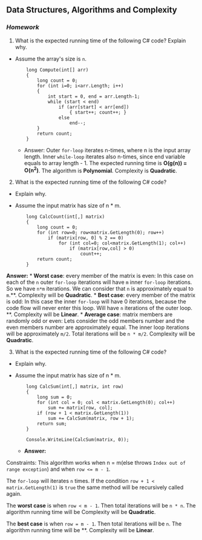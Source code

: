 ## Data Structures, Algorithms and Complexity
### _Homework_

1. What is the expected running time of the following C# code? Explain why.
  - Assume the array's size is `n`.


			long Compute(int[] arr)
			{
			    long count = 0;
			    for (int i=0; i<arr.Length; i++)
			    {
			        int start = 0, end = arr.Length-1;
			        while (start < end)
			            if (arr[start] < arr[end])
			                { start++; count++; }
			            else 
			                end--;
			    }
			    return count;
			}

	*	Answer:
Outer `for-loop` iterates n-times, where n is the input array length.
Inner `while-loop` iterates also n-times, since end variable equals to array length - 1.
The expected running time is **O(g(n)) = O(n<sup>2</sup>)**. The algorithm is **Polynomial**. Complexity is **Quadratic**.



2. What is the expected running time of the following C# code?
  - Explain why.
  - Assume the input matrix has size of n * m.


			long CalcCount(int[,] matrix)
			{
			    long count = 0;
			    for (int row=0; row<matrix.GetLength(0); row++)
			        if (matrix[row, 0] % 2 == 0)
			            for (int col=0; col<matrix.GetLength(1); col++)
			                if (matrix[row,col] > 0)
			                    count++;
			    return count;
			}
**Answer:**
	*	**Worst case**: every member of the matrix is even:
In this case on each of the `n` outer `for-loop` iterations will have `m` inner `for-loop` iterations. So we have `n*m` iterations. We can consider that `n` is approximately equal to `m`.**. Complexity will be **Quadratic**.
	*	**Best case**: every member of the matrix is odd:
In this case the inner `for-loop` will have 0 iterations, because the code flow will never enter this loop. Will have `n` iterations of the outer loop.
**. Complexity will be **Linear**.
	* **Average case**: matrix members are randomly odd or even:
Lets consider the odd members number and the even members number are approximately equal. The inner loop iterations will be approximately `m/2`. Total iterations will be `n * m/2`. Complexity will be **Quadratic**.

3. What is the expected running time of the following C# code?
  - Explain why.
  - Assume the input matrix has size of n * m.
 
			long CalcSum(int[,] matrix, int row)
			{
			    long sum = 0;
			    for (int col = 0; col < matrix.GetLength(0); col++) 
			        sum += matrix[row, col];
			    if (row + 1 < matrix.GetLength(1)) 
			        sum += CalcSum(matrix, row + 1);
			    return sum;
			}
			
			Console.WriteLine(CalcSum(matrix, 0));
	* **Answer:**

Constraints: This algorithm works when n = m(else throws `Index out of range exception`) and when `row <= m - 1`.

The `for-loop` will iterates `n` times. If the condition `row + 1 < matrix.GetLength(1)` is `true` the same method will be recursively called again.

The **worst case** is when `row < m - 1`. Then total 
iterations will be `n * n`. The algorithm running time will be Complexity will be **Quadratic**.

The **best case** is when `row = m - 1`. Then total 
iterations will be `n`. The algorithm running time will be **. Complexity will be **Linear**.
